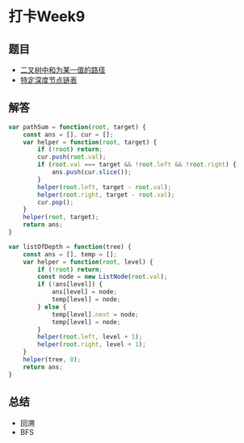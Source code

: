 # 打卡Week9

## 题目

- [二叉树中和为某一值的路径](https://leetcode-cn.com/problems/er-cha-shu-zhong-he-wei-mou-yi-zhi-de-lu-jing-lcof/)
- [特定深度节点链表](https://leetcode-cn.com/problems/list-of-depth-lcci/)

## 解答

```js
var pathSum = function(root, target) {
    const ans = [], cur = [];
    var helper = function(root, target) {
        if (!root) return;
        cur.push(root.val);
        if (root.val === target && !root.left && !root.right) {
            ans.push(cur.slice());
        }
        helper(root.left, target - root.val);
        helper(root.right, target - root.val);
        cur.pop();
    }
    helper(root, target);
    return ans;
}
```

```js
var listOfDepth = function(tree) {
    const ans = [], temp = [];
    var helper = function(root, level) {
        if (!root) return;
        const node = new ListNode(root.val);
        if (!ans[level]) {
            ans[level] = node;
            temp[level] = node;
        } else {
            temp[level].next = node;
            temp[level] = node;
        }
        helper(root.left, level + 1);
        helper(root.right, level + 1);
    }
    helper(tree, 0);
    return ans;
}
```

## 总结

- 回溯
- BFS